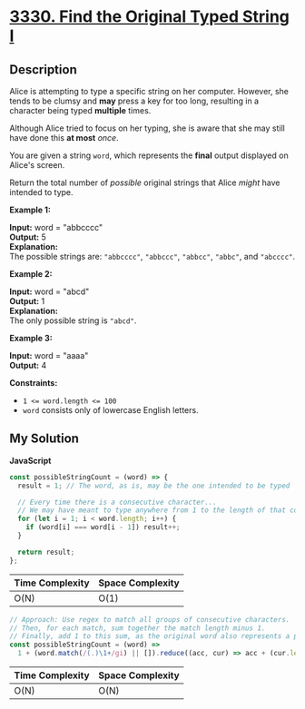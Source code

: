 # [3330. Find the Original Typed String I](https://leetcode.com/problems/find-the-original-typed-string-i)

## Description

Alice is attempting to type a specific string on her computer. However, she tends to be clumsy and **may** press a key for too long, resulting in a character being typed **multiple** times.

Although Alice tried to focus on her typing, she is aware that she may still have done this **at most** _once_.

You are given a string `word`, which represents the **final** output displayed on Alice's screen.

Return the total number of _possible_ original strings that Alice _might_ have intended to type.

**Example 1:**

**Input:** word = "abbcccc"  
**Output:** 5  
**Explanation:**  
The possible strings are: `"abbcccc"`, `"abbccc"`, `"abbcc"`, `"abbc"`, and `"abcccc"`.

**Example 2:**

**Input:** word = "abcd"  
**Output:** 1  
**Explanation:**  
The only possible string is `"abcd"`.

**Example 3:**

**Input:** word = "aaaa"  
**Output:** 4

**Constraints:**

- `1 <= word.length <= 100`
- `word` consists only of lowercase English letters.

## My Solution

**JavaScript**

```js
const possibleStringCount = (word) => {
  result = 1; // The word, as is, may be the one intended to be typed

  // Every time there is a consecutive character...
  // We may have meant to type anywhere from 1 to the length of that consecutive char
  for (let i = 1; i < word.length; i++) {
    if (word[i] === word[i - 1]) result++;
  }

  return result;
};
```

| Time Complexity | Space Complexity |
| --------------- | ---------------- |
| O(N)            | O(1)             |

```js
// Approach: Use regex to match all groups of consecutive characters.
// Then, for each match, sum together the match length minus 1.
// Finally, add 1 to this sum, as the original word also represents a possible result.
const possibleStringCount = (word) =>
  1 + (word.match(/(.)\1+/gi) || []).reduce((acc, cur) => acc + (cur.length - 1), 0);
```

| Time Complexity | Space Complexity |
| --------------- | ---------------- |
| O(N)            | O(N)             |
